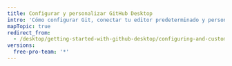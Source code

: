 ```yaml
---
title: Configurar y personalizar GitHub Desktop
intro: 'Cómo configurar Git, conectar tu editor predeterminado y personalizar las opciones para alinear GitHub Desktop con tu flujo de trabajo.'
mapTopic: true
redirect_from:
  - /desktop/getting-started-with-github-desktop/configuring-and-customizing-github-desktop
versions:
  free-pro-team: '*'
---
```


